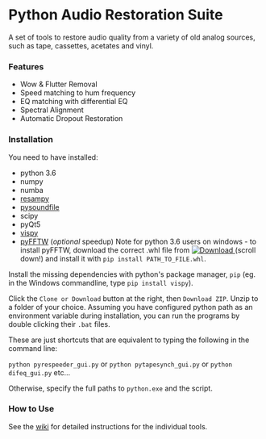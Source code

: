 # Python Audio Restoration Suite
A set of tools to restore audio quality from a variety of old analog sources, such as tape, cassettes, acetates and vinyl.

### Features
- Wow & Flutter Removal
- Speed matching to hum frequency
- EQ matching with differential EQ
- Spectral Alignment
- Automatic Dropout Restoration

### Installation
You need to have installed:
- python 3.6
- numpy
- numba
- [resampy](https://resampy.readthedocs.io/)
- [pysoundfile](https://pysoundfile.readthedocs.io/)
- scipy
- pyQt5
- [vispy](vispy.org)
- [pyFFTW](https://github.com/pyFFTW/pyFFTW) (_optional_ speedup) Note for python 3.6 users on windows - to install pyFFTW, download the correct .whl file from [ ![Download](https://api.bintray.com/packages/hgomersall/generic/PyFFTW-development-builds/images/download.svg) ](https://bintray.com/hgomersall/generic/PyFFTW-development-builds/_latestVersion#files)  (scroll down!) and install it with `pip install PATH_TO_FILE.whl`.

Install the missing dependencies with python's package manager, `pip` (eg. in the Windows commandline, type `pip install vispy`).

Click the `Clone or Download` button at the right, then `Download ZIP`. Unzip to a folder of your choice. Assuming you have configured python path as an environment variable during installation, you can run the programs by double clicking their `.bat` files.

These are just shortcuts that are equivalent to typing the following in the command line:

`python pyrespeeder_gui.py` or `python pytapesynch_gui.py` or `python difeq_gui.py` etc...

Otherwise, specify the full paths to `python.exe` and the script.

### How to Use
See the [wiki](https://github.com/HENDRIX-ZT2/pyaudiorestoration/wiki) for detailed instructions for the individual tools.
